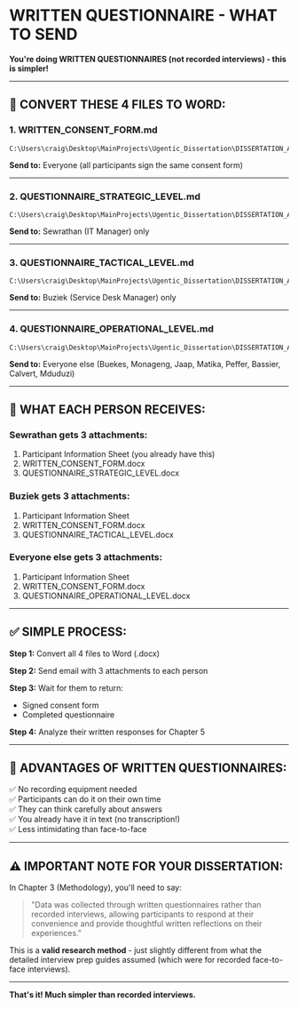 # WRITTEN QUESTIONNAIRE - WHAT TO SEND

**You're doing WRITTEN QUESTIONNAIRES (not recorded interviews) - this is simpler!**

---

## 📄 CONVERT THESE 4 FILES TO WORD:

### **1. WRITTEN_CONSENT_FORM.md**
```
C:\Users\craig\Desktop\MainProjects\Ugentic_Dissertation\DISSERTATION_ACADEMIC\Data\Interviews\WRITTEN_CONSENT_FORM.md
```
**Send to:** Everyone (all participants sign the same consent form)

---

### **2. QUESTIONNAIRE_STRATEGIC_LEVEL.md**
```
C:\Users\craig\Desktop\MainProjects\Ugentic_Dissertation\DISSERTATION_ACADEMIC\Data\Interviews\QUESTIONNAIRE_STRATEGIC_LEVEL.md
```
**Send to:** Sewrathan (IT Manager) only

---

### **3. QUESTIONNAIRE_TACTICAL_LEVEL.md**
```
C:\Users\craig\Desktop\MainProjects\Ugentic_Dissertation\DISSERTATION_ACADEMIC\Data\Interviews\QUESTIONNAIRE_TACTICAL_LEVEL.md
```
**Send to:** Buziek (Service Desk Manager) only

---

### **4. QUESTIONNAIRE_OPERATIONAL_LEVEL.md**
```
C:\Users\craig\Desktop\MainProjects\Ugentic_Dissertation\DISSERTATION_ACADEMIC\Data\Interviews\QUESTIONNAIRE_OPERATIONAL_LEVEL.md
```
**Send to:** Everyone else (Buekes, Monageng, Jaap, Matika, Peffer, Bassier, Calvert, Mduduzi)

---

## 📧 WHAT EACH PERSON RECEIVES:

### **Sewrathan gets 3 attachments:**
1. Participant Information Sheet (you already have this)
2. WRITTEN_CONSENT_FORM.docx
3. QUESTIONNAIRE_STRATEGIC_LEVEL.docx

### **Buziek gets 3 attachments:**
1. Participant Information Sheet
2. WRITTEN_CONSENT_FORM.docx
3. QUESTIONNAIRE_TACTICAL_LEVEL.docx

### **Everyone else gets 3 attachments:**
1. Participant Information Sheet
2. WRITTEN_CONSENT_FORM.docx
3. QUESTIONNAIRE_OPERATIONAL_LEVEL.docx

---

## ✅ SIMPLE PROCESS:

**Step 1:** Convert all 4 files to Word (.docx)

**Step 2:** Send email with 3 attachments to each person

**Step 3:** Wait for them to return:
- Signed consent form
- Completed questionnaire

**Step 4:** Analyze their written responses for Chapter 5

---

## 🎯 ADVANTAGES OF WRITTEN QUESTIONNAIRES:

✅ No recording equipment needed  
✅ Participants can do it on their own time  
✅ They can think carefully about answers  
✅ You already have it in text (no transcription!)  
✅ Less intimidating than face-to-face  

---

## ⚠️ IMPORTANT NOTE FOR YOUR DISSERTATION:

In Chapter 3 (Methodology), you'll need to say:

> "Data was collected through written questionnaires rather than recorded interviews, allowing participants to respond at their convenience and provide thoughtful written reflections on their experiences."

This is a **valid research method** - just slightly different from what the detailed interview prep guides assumed (which were for recorded face-to-face interviews).

---

**That's it! Much simpler than recorded interviews.**
